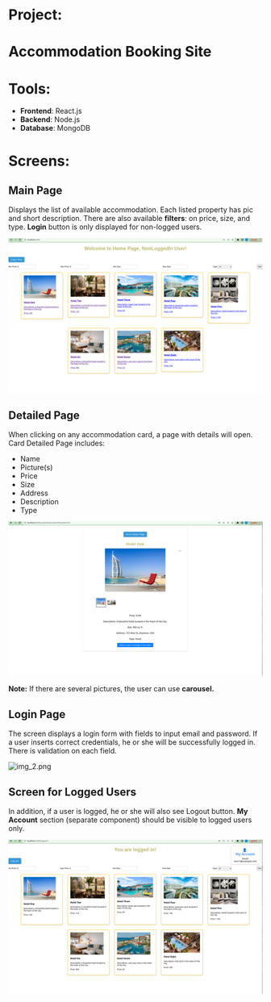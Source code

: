 # Project: 
# Accommodation Booking Site

# Tools:
- **Frontend**: React.js
- **Backend**: Node.js
- **Database**: MongoDB

# Screens:

## Main Page
Displays the list of available accommodation. Each listed property has pic and short description. 
There are also available **filters**: on price, size, and type. 
**Login** button is only displayed for non-logged users.

![img.png](img.png)

## Detailed Page
When clicking on any accommodation card, a page with details will open.
Card Detailed Page includes:

- Name
- Picture(s)
- Price
- Size
- Address
- Description
- Type

![img_4.png](img_4.png)

**Note:** If there are several pictures, the user can use 
**carousel.**

## Login Page
The screen displays a login form with fields to input email and password. 
If a user inserts correct credentials, he or she will be successfully logged in.  
There is validation on each field.

![img_2.png](img_2.png)

## Screen for Logged Users
In addition, if a user is logged, he or she will also see Logout button.
**My Account** section (separate component) should be visible to logged users only. 

![img_3.png](img_3.png)
